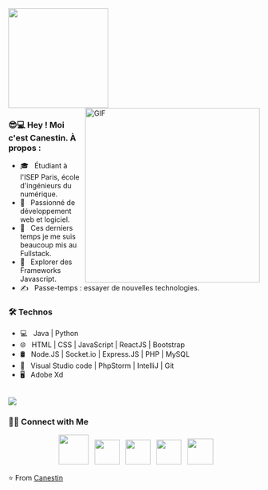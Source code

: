<img src="https://raw.githubusercontent.com/Canestin/myResources/270adb3819b3cb9425af71e762232d78e0a23f42/img/canou.gif?token=AX674BG7OZQ6X3MOJ4DKD33CXZC4A" width="200">
<img align="right" alt="GIF" src="https://github.com/Canestin/myResources/blob/main/img/pc.gif?raw=true" width="350"/>

<h3> 😎💻 Hey ! Moi c'est Canestin. À propos : </h3>

- 🎓 &nbsp; Étudiant à l'ISEP Paris, école d'ingénieurs du numérique.
- 🌱 &nbsp; Passionné de développement web et logiciel.
- 🔭 &nbsp; Ces derniers temps je me suis beaucoup mis au Fullstack.
- 🤔 &nbsp; Explorer des Frameworks Javascript.
- ✍️ &nbsp; Passe-temps : essayer de nouvelles technologies. 

<h3>🛠 Technos </h3>

- 💻 &nbsp; Java | Python  
- 🌐 &nbsp; HTML | CSS | JavaScript | ReactJS | Bootstrap
- 🛢 &nbsp; Node.JS | Socket.io | Express.JS | PHP | MySQL
- 🔧 &nbsp; Visual Studio code | PhpStorm | IntelliJ | Git
- 🖥 &nbsp; Adobe Xd

<br>

<img src="https://github-readme-stats.vercel.app/api?username=Canestin&&show_icons=true&title_color=ffffff&icon_color=bb2acf&text_color=daf7dc&bg_color=151515">

</br>

<h3> 🤝🏻 Connect with Me </h3>

<p align="center">
&nbsp; <a href="#" target="_blank"><img src="https://raw.githubusercontent.com/Canestin/myResources/2b3677e8e89978f2d43fd2b42b1d7598f948462d/img/siteweb.png" width="60" /></a> 
&nbsp; <a href="https://www.linkedin.com/in/ndong-ngoua/" target="_blank"><img src="https://raw.githubusercontent.com/Canestin/myResources/2b3677e8e89978f2d43fd2b42b1d7598f948462d/img/linkedin.png" width="50" /></a>  
&nbsp; <a href="mailto:canestinng@gmail.com" target="_blank"><img src="https://raw.githubusercontent.com/Canestin/myResources/2b3677e8e89978f2d43fd2b42b1d7598f948462d/img/gmail.png" width="50" /></a>  
&nbsp; <a href="https://www.facebook.com/profile.php?id=100070757420059" target="_blank"><img src="https://raw.githubusercontent.com/Canestin/myResources/2b3677e8e89978f2d43fd2b42b1d7598f948462d/img/fbk.png" width="50" /></a>
&nbsp; <a href="https://twitter.com/CanestinN" target="_blank"><img src="https://github.com/Canestin/myResources/blob/main/img/twitter.png?raw=true"  width="52" /></a>

</p> 
 
⭐️ From [Canestin](https://github.com/Canestin)
